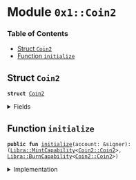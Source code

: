 
<a name="0x1_Coin2"></a>

# Module `0x1::Coin2`

### Table of Contents

-  [Struct `Coin2`](#0x1_Coin2_Coin2)
-  [Function `initialize`](#0x1_Coin2_initialize)



<a name="0x1_Coin2_Coin2"></a>

## Struct `Coin2`



<pre><code><b>struct</b> <a href="#0x1_Coin2">Coin2</a>
</code></pre>



<details>
<summary>Fields</summary>


<dl>
<dt>

<code>dummy_field: bool</code>
</dt>
<dd>

</dd>
</dl>


</details>

<a name="0x1_Coin2_initialize"></a>

## Function `initialize`



<pre><code><b>public</b> <b>fun</b> <a href="#0x1_Coin2_initialize">initialize</a>(account: &signer): (<a href="Libra.md#0x1_Libra_MintCapability">Libra::MintCapability</a>&lt;<a href="#0x1_Coin2_Coin2">Coin2::Coin2</a>&gt;, <a href="Libra.md#0x1_Libra_BurnCapability">Libra::BurnCapability</a>&lt;<a href="#0x1_Coin2_Coin2">Coin2::Coin2</a>&gt;)
</code></pre>



<details>
<summary>Implementation</summary>


<pre><code><b>public</b> <b>fun</b> <a href="#0x1_Coin2_initialize">initialize</a>(account: &signer): (<a href="Libra.md#0x1_Libra_MintCapability">Libra::MintCapability</a>&lt;<a href="#0x1_Coin2">Coin2</a>&gt;, <a href="Libra.md#0x1_Libra_BurnCapability">Libra::BurnCapability</a>&lt;<a href="#0x1_Coin2">Coin2</a>&gt;) {
    <a href="Association.md#0x1_Association_assert_is_association">Association::assert_is_association</a>(account);
    // Register the <a href="#0x1_Coin2">Coin2</a> currency.
    <a href="Libra.md#0x1_Libra_register_currency">Libra::register_currency</a>&lt;<a href="#0x1_Coin2">Coin2</a>&gt;(
        account,
        <a href="FixedPoint32.md#0x1_FixedPoint32_create_from_rational">FixedPoint32::create_from_rational</a>(1, 2), // exchange rate <b>to</b> <a href="LBR.md#0x1_LBR">LBR</a>
        <b>false</b>,   // is_synthetic
        1000000, // scaling_factor = 10^6
        100,     // fractional_part = 10^2
        b"<a href="#0x1_Coin2">Coin2</a>",
    )
}
</code></pre>



</details>
